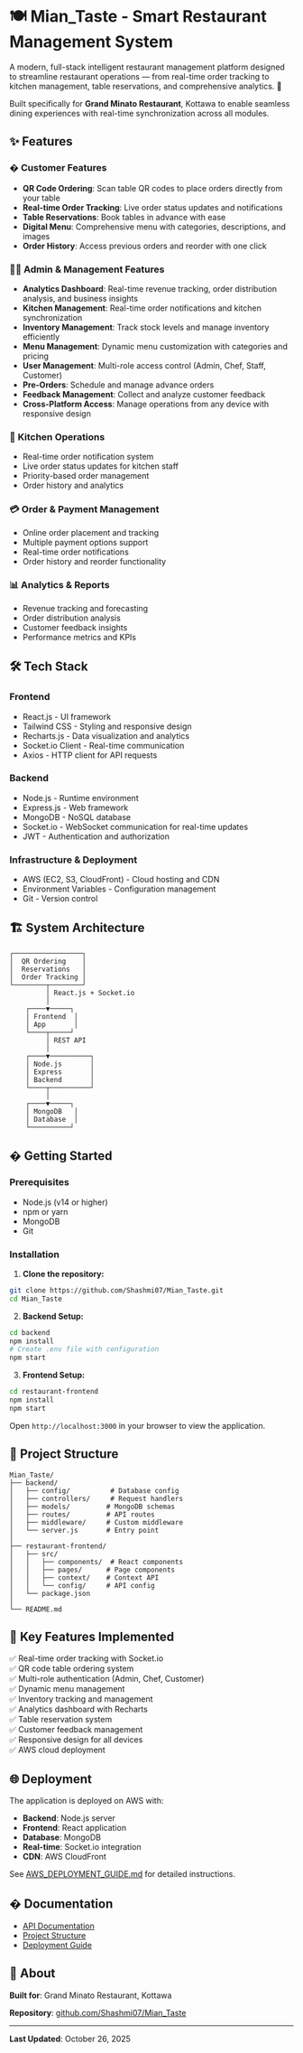 # 🍽️ Mian_Taste - Smart Restaurant Management System

A modern, full-stack intelligent restaurant management platform designed to streamline restaurant operations — from real-time order tracking to kitchen management, table reservations, and comprehensive analytics. 🚀

Built specifically for **Grand Minato Restaurant**, Kottawa to enable seamless dining experiences with real-time synchronization across all modules.

## ✨ Features

### � **Customer Features**
- **QR Code Ordering**: Scan table QR codes to place orders directly from your table
- **Real-time Order Tracking**: Live order status updates and notifications
- **Table Reservations**: Book tables in advance with ease
- **Digital Menu**: Comprehensive menu with categories, descriptions, and images
- **Order History**: Access previous orders and reorder with one click

### 👨‍💼 **Admin & Management Features**
- **Analytics Dashboard**: Real-time revenue tracking, order distribution analysis, and business insights
- **Kitchen Management**: Real-time order notifications and kitchen synchronization
- **Inventory Management**: Track stock levels and manage inventory efficiently
- **Menu Management**: Dynamic menu customization with categories and pricing
- **User Management**: Multi-role access control (Admin, Chef, Staff, Customer)
- **Pre-Orders**: Schedule and manage advance orders
- **Feedback Management**: Collect and analyze customer feedback
- **Cross-Platform Access**: Manage operations from any device with responsive design

### 🍳 **Kitchen Operations**
- Real-time order notification system
- Live order status updates for kitchen staff
- Priority-based order management
- Order history and analytics

### 💳 **Order & Payment Management**
- Online order placement and tracking
- Multiple payment options support
- Real-time order notifications
- Order history and reorder functionality

### 📊 **Analytics & Reports**
- Revenue tracking and forecasting
- Order distribution analysis
- Customer feedback insights
- Performance metrics and KPIs

## 🛠️ Tech Stack

### **Frontend**
- React.js - UI framework
- Tailwind CSS - Styling and responsive design
- Recharts.js - Data visualization and analytics
- Socket.io Client - Real-time communication
- Axios - HTTP client for API requests

### **Backend**
- Node.js - Runtime environment
- Express.js - Web framework
- MongoDB - NoSQL database
- Socket.io - WebSocket communication for real-time updates
- JWT - Authentication and authorization

### **Infrastructure & Deployment**
- AWS (EC2, S3, CloudFront) - Cloud hosting and CDN
- Environment Variables - Configuration management
- Git - Version control

## 🏗️ System Architecture

```
┌─────────────────┐
│  QR Ordering    │
│  Reservations   │
│  Order Tracking │
└────────┬────────┘
         │ React.js + Socket.io
         │
    ┌────▼─────┐
    │ Frontend  │
    │ App       │
    └────┬─────┘
         │ REST API
         │
    ┌────▼──────────┐
    │ Node.js       │
    │ Express       │
    │ Backend       │
    └────┬──────────┘
         │
    ┌────▼─────┐
    │ MongoDB   │
    │ Database  │
    └──────────┘
```

## � Getting Started

### Prerequisites
- Node.js (v14 or higher)
- npm or yarn
- MongoDB
- Git

### Installation

1. **Clone the repository:**
```bash
git clone https://github.com/Shashmi07/Mian_Taste.git
cd Mian_Taste
```

2. **Backend Setup:**
```bash
cd backend
npm install
# Create .env file with configuration
npm start
```

3. **Frontend Setup:**
```bash
cd restaurant-frontend
npm install
npm start
```

Open `http://localhost:3000` in your browser to view the application.

## 📁 Project Structure

```
Mian_Taste/
├── backend/
│   ├── config/          # Database config
│   ├── controllers/     # Request handlers
│   ├── models/         # MongoDB schemas
│   ├── routes/         # API routes
│   ├── middleware/     # Custom middleware
│   └── server.js       # Entry point
│
├── restaurant-frontend/
│   ├── src/
│   │   ├── components/  # React components
│   │   ├── pages/      # Page components
│   │   ├── context/    # Context API
│   │   └── config/     # API config
│   └── package.json
│
└── README.md
```

## 🎯 Key Features Implemented

✅ Real-time order tracking with Socket.io  
✅ QR code table ordering system  
✅ Multi-role authentication (Admin, Chef, Customer)  
✅ Dynamic menu management  
✅ Inventory tracking and management  
✅ Analytics dashboard with Recharts  
✅ Table reservation system  
✅ Customer feedback management  
✅ Responsive design for all devices  
✅ AWS cloud deployment  

## 🌐 Deployment

The application is deployed on AWS with:
- **Backend**: Node.js server
- **Frontend**: React application
- **Database**: MongoDB
- **Real-time**: Socket.io integration
- **CDN**: AWS CloudFront

See [AWS_DEPLOYMENT_GUIDE.md](./AWS_DEPLOYMENT_GUIDE.md) for detailed instructions.

## � Documentation

- [API Documentation](./backend/USER_MANAGEMENT_API.md)
- [Project Structure](./PROJECT_STRUCTURE.md)
- [Deployment Guide](./AWS_DEPLOYMENT_GUIDE.md)

## 👥 About

**Built for**: Grand Minato Restaurant, Kottawa

**Repository**: [github.com/Shashmi07/Mian_Taste](https://github.com/Shashmi07/Mian_Taste)

---

**Last Updated**: October 26, 2025
